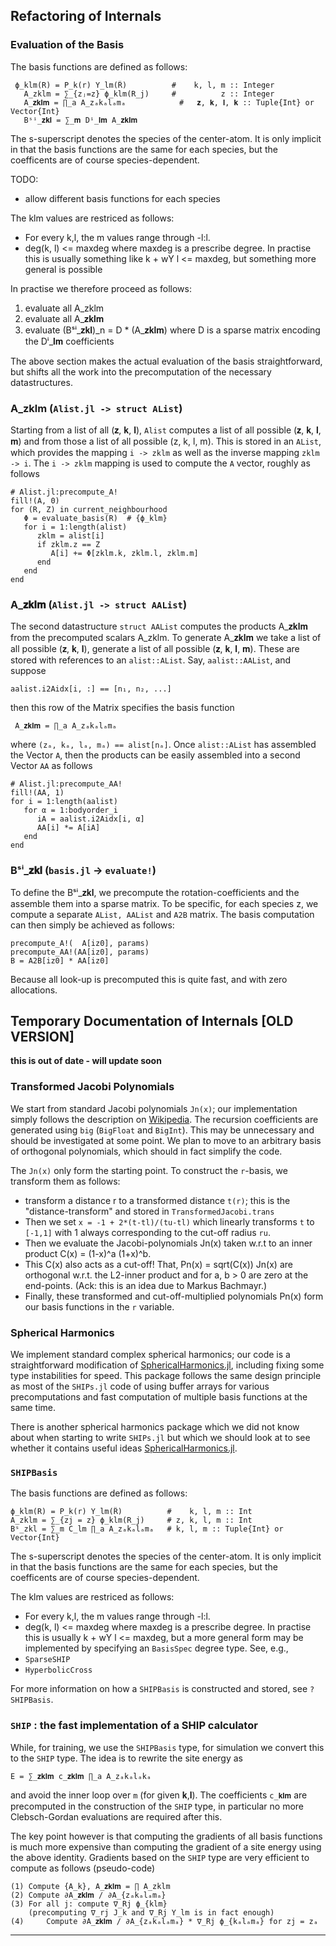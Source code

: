 ## Refactoring of Internals

### Evaluation of the Basis

The basis functions are defined as follows:
```
 ϕ_klm(R) = P_k(r) Y_lm(R̂)          #    k, l, m :: Integer
   A_zklm = ∑_{zⱼ=z} ϕ_klm(R_j)     #          z :: Integer
   A_𝐳𝐤𝐥𝐦 = ∏_a A_zₐkₐlₐmₐ            #   𝐳, 𝐤, 𝐥, 𝐤 :: Tuple{Int} or Vector{Int}
   Bˢⁱ_𝐳𝐤𝐥 = ∑_𝐦 Dⁱ_𝐥𝐦 A_𝐳𝐤𝐥𝐦
```
The s-superscript denotes the species of the center-atom. It is only implicit
in that the basis functions are the same for each species, but the coefficents
are of course species-dependent.

TODO:
 - allow different basis functions for each species

The klm values are restriced as follows:
* For every k,l, the m values range through -l:l.
* deg(k, l) <= maxdeg  where maxdeg is a prescribe degree. In practise this
is usually something like k + wY l <= maxdeg, but something more general is
possible

In practise we therefore proceed as follows:
 1. evaluate all  A_zklm
 2. evaluate all  A_𝐳𝐤𝐥𝐦
 3. evaluate  (Bˢⁱ_𝐳𝐤𝐥)_n = D * (A_𝐳𝐤𝐥𝐦)
    where D is a sparse matrix encoding the Dⁱ_𝐥𝐦 coefficients

The above section makes the actual evaluation of the basis straightforward, but
shifts all the work into the precomputation of the necessary datastructures.

### A_zklm (`Alist.jl -> struct AList`)

Starting from a list of all (𝐳, 𝐤, 𝐥), `Alist` computes a list of all possible
(𝐳, 𝐤, 𝐥, 𝐦) and from those a list of all possible (z, k, l, m). This is stored
in an `AList`, which provides the mapping `i -> zklm` as well as the inverse
mapping `zklm -> i`. The `i -> zklm` mapping is used to compute the `A` vector,
roughly as follows
```
# Alist.jl:precompute_A!
fill!(A, 0)
for (R, Z) in current_neighbourhood
   Φ = evaluate_basis(R)  # {ϕ_klm}
   for i = 1:length(alist)
      zklm = alist[i]
      if zklm.z == Z
         A[i] += Φ[zklm.k, zklm.l, zklm.m]
      end
   end
end
```

### A_𝐳𝐤𝐥𝐦 (`Alist.jl -> struct AAList`)

The second datastructure `struct AAList` computes the products A_𝐳𝐤𝐥𝐦 from the
precomputed scalars A_zklm. To generate A_𝐳𝐤𝐥𝐦 we take a list of all
possible (𝐳, 𝐤, 𝐥), generate a list of all possible (𝐳, 𝐤, 𝐥, 𝐦). These are
stored with references to an `alist::AList`. Say, `aalist::AAList`, and
suppose
```
aalist.i2Aidx[i, :] == [n₁, n₂, ...]
```
then this row of the Matrix specifies the basis function
```
 A_𝐳𝐤𝐥𝐦 = ∏_a A_zₐkₐlₐmₐ
```
where `(zₐ, kₐ, lₐ, mₐ) == alist[nₐ]`. Once `alist::AList` has assembled
the Vector `A`, then the products can be easily assembled into a second
Vector `AA` as follows
```
# Alist.jl:precompute_AA!
fill!(AA, 1)
for i = 1:length(aalist)
   for α = 1:bodyorder_i
      iA = aalist.i2Aidx[i, α]
      AA[i] *= A[iA]
   end
end
```

### Bˢⁱ_𝐳𝐤𝐥 (`basis.jl` -> `evaluate!`)

To define the Bˢⁱ_𝐳𝐤𝐥, we precompute the rotation-coefficients and the assemble
them into a sparse matrix. To be specific, for each species z, we compute
a separate `AList, AAList` and `A2B` matrix. The basis computation can then
simply be achieved as follows:
```
precompute_A!(  A[iz0], params)
precompute_AA!(AA[iz0], params)
B = A2B[iz0] * AA[iz0]
```
Because all look-up is precomputed this is quite fast, and with zero
allocations.


## Temporary Documentation of Internals [OLD VERSION]

**this is out of date - will update soon**

### Transformed Jacobi Polynomials

We start from standard Jacobi polynomials `Jn(x)`; our implementation simply follows the description on [Wikipedia](https://en.wikipedia.org/wiki/Jacobi_polynomials). The recursion coefficients are generated using `big` (`BigFloat` and `BigInt`). This may be unnecessary and should be investigated at some point. We plan to move to an arbitrary basis of orthogonal polynomials, which should in fact simplify the code.

The `Jn(x)` only form the starting point. To construct the `r`-basis, we transform them as follows:

- transform a distance r to a transformed distance `t(r)`; this is the "distance-transform" and stored in `TransformedJacobi.trans`
- Then we set `x = -1 + 2*(t-tl)/(tu-tl)` which linearly transforms `t` to `[-1,1]` with 1 always corresponding to the cut-off radius `ru`.
- Then we evaluate the Jacobi-polynomials Jn(x) taken w.r.t to an inner product C(x) = (1-x)^a (1+x)^b.
- This C(x) also acts as a cut-off! That, Pn(x) = sqrt(C(x)) Jn(x) are orthogonal w.r.t. the L2-inner product and for a, b > 0 are zero at the end-points. (Ack: this is an idea due to Markus Bachmayr.)
- Finally, these transformed and cut-off-multiplied polynomials Pn(x) form our basis functions in the `r` variable.

### Spherical Harmonics

We implement standard complex spherical harmonics; our code is a straightforward modification of [SphericalHarmonics.jl](https://github.com/milthorpe/SphericalHarmonics.jl), including fixing some type instabilities for speed. This package follows the same design principle as most of the `SHIPs.jl` code of using buffer arrays for various precomputations and fast computation of multiple basis functions at the same time.

There is another spherical harmonics package which we did not know about when starting to write `SHIPs.jl` but which we should look at to see whether it contains useful ideas [SphericalHarmonics.jl](https://github.com/hofmannmartin/SphericalHarmonics.jl).

### `SHIPBasis`

The basis functions are defined as follows:
```
ϕ_klm(R) = P_k(r) Y_lm(R̂)          #    k, l, m :: Int
A_zklm = ∑_{zj = z} ϕ_klm(R_j)     # z, k, l, m :: Int
Bˢ_zkl = ∑_m C_lm ∏_a A_zₐkₐlₐmₐ   # k, l, m :: Tuple{Int} or Vector{Int}
```
The s-superscript denotes the species of the center-atom. It is only implicit
in that the basis functions are the same for each species, but the coefficents
are of course species-dependent.

The klm values are restriced as follows:
* For every k,l, the m values range through -l:l.
* deg(k, l) <= maxdeg  where maxdeg is a prescribe degree. In practise this
is usually k + wY l <= maxdeg, but a more general form may be implemented
by specifying an `BasisSpec` degree type. See, e.g.,
* `SparseSHIP`
* `HyperbolicCross`

For more information  on how a `SHIPBasis` is constructed and stored, see
`?SHIPBasis`.

### `SHIP` : the fast implementation of a SHIP calculator

While, for training, we use the `SHIPBasis` type, for simulation we convert
this to the `SHIP` type. The idea is to rewrite the site energy as
```
E = ∑_𝐳𝐤𝐥𝐦 c_𝐳𝐤𝐥𝐦 ∏_a A_zₐkₐlₐkₐ
```
and avoid the inner loop over `m` (for given 𝐤,𝐥). The coefficients
`c_𝐤𝐥𝐦` are precomputed in the construction of the `SHIP` type, in particular
no more Clebsch-Gordan evaluations are required after this.

The key point however is that computing the gradients of all basis functions is
much more expensive than computing the gradient of a site energy using the above
identity. Gradients based on the `SHIP` type are very efficient to compute as
follows (pseudo-code)
```
(1) Compute {A_k}, A_𝐳𝐤𝐥𝐦 = ∏ A_zklm
(2) Compute ∂A_𝐳𝐤𝐥𝐦 / ∂A_{zₐkₐlₐmₐ}
(3) For all j: compute ∇_Rj ϕ_{klm}
    (precomputing ∇_rj J_k and ∇_Rj Y_lm is in fact enough)
(4)     Compute ∂A_𝐳𝐤𝐥𝐦 / ∂A_{zₐkₐlₐmₐ} * ∇_Rj ϕ_{kₐlₐmₐ} for zj = zₐ
```

---
